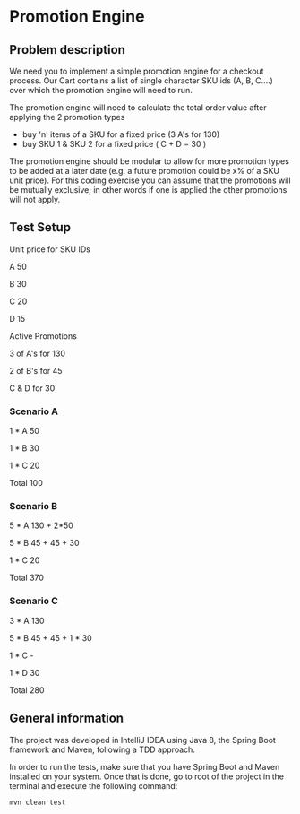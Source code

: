# Promotion Engine


## Problem description

We need you to implement a simple promotion engine for a checkout process. Our Cart contains a list of single character SKU ids (A, B, C....) over which the promotion engine will need to run.

The promotion engine will need to calculate the total order value after applying the 2 promotion types

- buy 'n' items of a SKU for a fixed price (3 A's for 130)
- buy SKU 1 & SKU 2 for a fixed price ( C + D = 30 )

The promotion engine should be modular to allow for more promotion types to be added at a later date (e.g. a future promotion could be x% of a SKU unit price). For this coding exercise you can assume that the promotions will be mutually exclusive; in other words if one is applied the other promotions will not apply.

## Test Setup

Unit price for SKU IDs

A      50

B      30

C      20

D      15

Active Promotions

3 of A's for 130

2 of B's for 45

C & D for 30


### Scenario A

1 * A     50

1 * B     30

1 * C     20

Total     100


### Scenario B

5 * A     130 + 2*50

5 * B     45 + 45 + 30

1 * C     20

Total     370


### Scenario C

3 * A     130

5 * B     45 + 45 + 1 * 30

1 * C     -

1 * D     30

Total     280


## General information

The project was developed in IntelliJ IDEA using Java 8, the Spring Boot framework and Maven, following a TDD approach. 

In order to run the tests, make sure that you have Spring Boot and Maven installed on your system. Once that is done, go to root of the project in the terminal and execute the following command:

```
mvn clean test
```